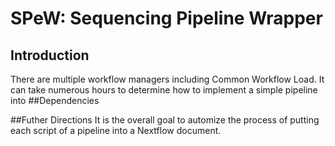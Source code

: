 # SPeW: Sequencing Pipeline Wrapper

## Introduction
There are multiple workflow managers including Common Workflow Load. It can take numerous hours to determine how to implement a simple pipeline into 
##Dependencies


##Futher Directions
It is the overall goal to automize the process of putting each script of a pipeline into a Nextflow document. 
